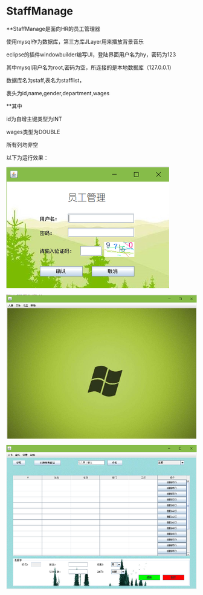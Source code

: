 # StaffManage

**StaffManage是面向HR的员工管理器

使用mysql作为数据库，第三方库JLayer用来播放背景音乐

eclipse的插件windowbuilder编写UI，登陆界面用户名为hy，密码为123

其中mysql用户名为root,密码为空，所连接的是本地数据库（127.0.0.1）

数据库名为staff,表名为stafflist，

表头为id,name,gender,department,wages

**其中

id为自增主键类型为INT

wages类型为DOUBLE

所有列均非空

以下为运行效果：

![](Images/效果展示1.png)

![](Images/效果展示2.png)

![](Images/效果展示3.png)

